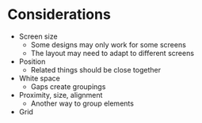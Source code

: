 # Considerations
- Screen size
	- Some designs may only work for some screens
	- The layout may need to adapt to different screens
- Position
	- Related things should be close together
- White space
	- Gaps create groupings
- Proximity, size, alignment
	- Another way to group elements
- Grid
